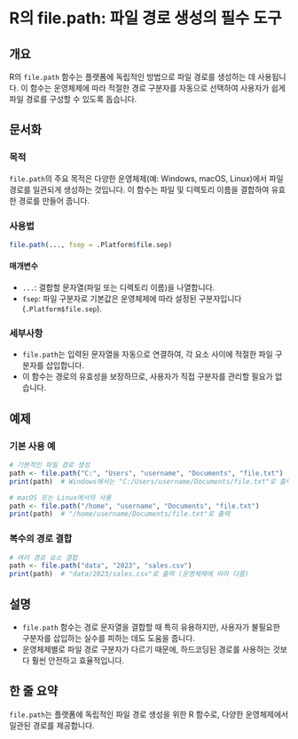<!--
Meta Description: # R의 file.path: 파일 경로 생성의 필수 도구 ## 개요 R의 `file.path` 함수는 플랫폼에 독립적인 방법으로 파일 경로를 생성하는 데 사용됩니다. 이 함수는 운영체제에 따라 적절한 경로 구분자를 자동으로 선택하여 사용자가 쉽게 파일 경로를 구성할 수...
Meta Keywords: file, path, 경로를, 함수는, 구분자를
-->

# R의 file.path: 파일 경로 생성의 필수 도구

## 개요
R의 `file.path` 함수는 플랫폼에 독립적인 방법으로 파일 경로를 생성하는 데 사용됩니다. 이 함수는 운영체제에 따라 적절한 경로 구분자를 자동으로 선택하여 사용자가 쉽게 파일 경로를 구성할 수 있도록 돕습니다.

## 문서화
### 목적
`file.path`의 주요 목적은 다양한 운영체제(예: Windows, macOS, Linux)에서 파일 경로를 일관되게 생성하는 것입니다. 이 함수는 파일 및 디렉토리 이름을 결합하여 유효한 경로를 만들어 줍니다.

### 사용법
```R
file.path(..., fsep = .Platform$file.sep)
```

#### 매개변수
- `...`: 결합할 문자열(파일 또는 디렉토리 이름)을 나열합니다.
- `fsep`: 파일 구분자로 기본값은 운영체제에 따라 설정된 구분자입니다(`.Platform$file.sep`).

### 세부사항
- `file.path`는 입력된 문자열을 자동으로 연결하여, 각 요소 사이에 적절한 파일 구분자를 삽입합니다.
- 이 함수는 경로의 유효성을 보장하므로, 사용자가 직접 구분자를 관리할 필요가 없습니다.

## 예제
### 기본 사용 예
```R
# 기본적인 파일 경로 생성
path <- file.path("C:", "Users", "username", "Documents", "file.txt")
print(path)  # Windows에서는 "C:/Users/username/Documents/file.txt"로 출력
```

```R
# macOS 또는 Linux에서의 사용
path <- file.path("/home", "username", "Documents", "file.txt")
print(path)  # "/home/username/Documents/file.txt"로 출력
```

### 복수의 경로 결합
```R
# 여러 경로 요소 결합
path <- file.path("data", "2023", "sales.csv")
print(path)  # "data/2023/sales.csv"로 출력 (운영체제에 따라 다름)
```

## 설명
- `file.path` 함수는 경로 문자열을 결합할 때 특히 유용하지만, 사용자가 불필요한 구분자를 삽입하는 실수를 피하는 데도 도움을 줍니다.
- 운영체제별로 파일 경로 구분자가 다르기 때문에, 하드코딩된 경로를 사용하는 것보다 훨씬 안전하고 효율적입니다.

## 한 줄 요약
`file.path`는 플랫폼에 독립적인 파일 경로 생성을 위한 R 함수로, 다양한 운영체제에서 일관된 경로를 제공합니다.
